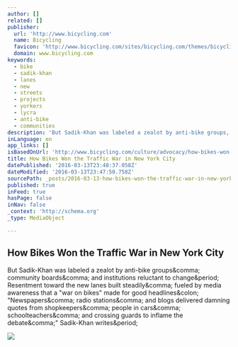 ```yaml
---
author: []
related: []
publisher:
  url: 'http://www.bicycling.com'
  name: Bicycling
  favicon: 'http://www.bicycling.com/sites/bicycling.com/themes/bicycling/favicon.ico'
  domain: www.bicycling.com
keywords:
  - bike
  - sadik-khan
  - lanes
  - new
  - streets
  - projects
  - yorkers
  - lycra
  - anti-bike
  - communities
description: 'But Sadik-Khan was labeled a zealot by anti-bike groups, community boards, and institutions reluctant to change. Resentment toward the new lanes built steadily, fueled by media awareness that a "war on bikes" made for good headlines: "Newspapers, radio stations, and blogs delivered damning quotes from shopkeepers, people in cars, schoolteachers, and crossing guards to inflame the debate," Sadik-Khan writes.'
inLanguage: en
app_links: []
isBasedOnUrl: 'http://www.bicycling.com/culture/advocacy/how-bikes-won-the-traffic-war-in-new-york-city'
title: How Bikes Won the Traffic War in New York City
datePublished: '2016-03-13T23:48:37.058Z'
dateModified: '2016-03-13T23:47:50.758Z'
sourcePath: _posts/2016-03-13-how-bikes-won-the-traffic-war-in-new-york-city.md
published: true
inFeed: true
hasPage: false
inNav: false
_context: 'http://schema.org'
_type: MediaObject

---
```

<article style=""><h1>How Bikes Won the Traffic War in New York City</h1><p>But Sadik-Khan was labeled a zealot by anti-bike groups&amp;comma; community boards&amp;comma; and institutions reluctant to change&amp;period; Resentment toward the new lanes built steadily&amp;comma; fueled by media awareness that a "war on bikes" made for good headlines&amp;colon; "Newspapers&amp;comma; radio stations&amp;comma; and blogs delivered damning quotes from shopkeepers&amp;comma; people in cars&amp;comma; schoolteachers&amp;comma; and crossing guards to inflame the debate&amp;comma;" Sadik-Khan writes&amp;period;</p><img src="http://www.bicycling.com/sites/bicycling.com/files/articles/2016/03/nyc-bike-war-lane.jpg" /></article>